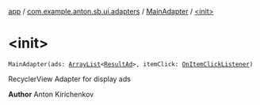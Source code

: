 [app](../../index.md) / [com.example.anton.sb.ui.adapters](../index.md) / [MainAdapter](index.md) / [&lt;init&gt;](./-init-.md)

# &lt;init&gt;

`MainAdapter(ads: `[`ArrayList`](https://kotlinlang.org/api/latest/jvm/stdlib/kotlin.collections/-array-list/index.html)`<`[`ResultAd`](../../com.example.anton.sb.data/-result-ad/index.md)`>, itemClick: `[`OnItemClickListener`](-on-item-click-listener.md)`)`

RecyclerView Adapter for display ads

**Author**
Anton Kirichenkov

